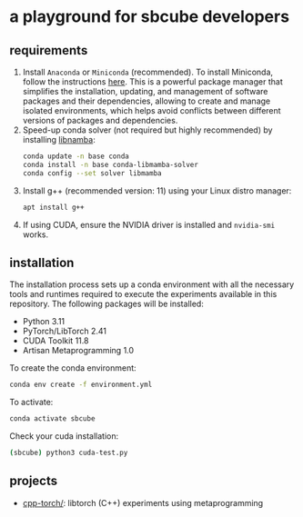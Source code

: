 # a playground for sbcube developers

## requirements
1. Install `Anaconda` or `Miniconda` (recommended). To install Miniconda, follow the instructions [here](https://docs.conda.io/en/latest/miniconda.html#linux-installers). This is a powerful package manager that simplifies the installation, updating, and management of software packages and their dependencies, allowing to create and manage isolated environments, which helps avoid conflicts between different versions of packages and dependencies.
2. Speed-up conda solver (not required but highly recommended) by installing [libnamba](https://www.anaconda.com/blog/a-faster-conda-for-a-growing-community):
   ```bash
   conda update -n base conda
   conda install -n base conda-libmamba-solver
   conda config --set solver libmamba
   ```
2. Install g++ (recommended version: 11) using your Linux distro manager:
    ```bash
    apt install g++
    ```
3. If using CUDA, ensure the NVIDIA driver is installed and `nvidia-smi` works.

## installation

The installation process sets up a conda environment with all the necessary tools and runtimes required to execute the experiments available in this repository. The following packages will be installed:

- Python 3.11
- PyTorch/LibTorch 2.41
- CUDA Toolkit 11.8
- Artisan Metaprogramming 1.0

To create the conda environment:
```bash
conda env create -f environment.yml
```

To activate:
```bash
conda activate sbcube
```

Check your cuda installation:
```bash
(sbcube) python3 cuda-test.py
```

## projects

* [cpp-torch/](cpp-torch/README.md): libtorch (C++) experiments using metaprogramming






